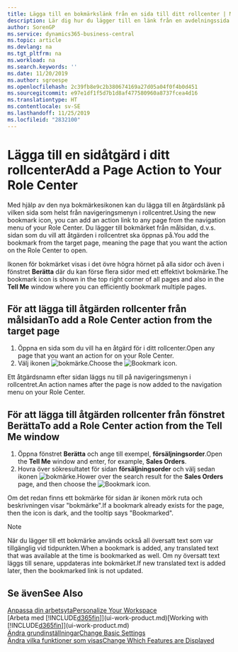 ```yaml
---
title: Lägga till en bokmärkslänk från en sida till ditt rollcenter | Microsoft Docs
description: Lär dig hur du lägger till en länk från en avdelningssida i ditt rollcenter.
author: SorenGP
ms.service: dynamics365-business-central
ms.topic: article
ms.devlang: na
ms.tgt_pltfrm: na
ms.workload: na
ms.search.keywords: ''
ms.date: 11/20/2019
ms.author: sgroespe
ms.openlocfilehash: 2c39fb8e9c2b380674169a27d05a04f0f4b0d451
ms.sourcegitcommit: e97e1df1f5d7b1d8af477580960a8737fcea4d16
ms.translationtype: HT
ms.contentlocale: sv-SE
ms.lasthandoff: 11/25/2019
ms.locfileid: "2832100"
---
```

# <a name="add-a-page-action-to-your-role-center"></a><span data-ttu-id="a6b00-103">Lägga till en sidåtgärd i ditt rollcenter</span><span class="sxs-lookup"><span data-stu-id="a6b00-103">Add a Page Action to Your Role Center</span></span>
<span data-ttu-id="a6b00-104">Med hjälp av den nya bokmärkesikonen kan du lägga till en åtgärdslänk på vilken sida som helst från navigeringsmenyn i rollcentret.</span><span class="sxs-lookup"><span data-stu-id="a6b00-104">Using the new bookmark icon, you can add an action link to any page from the navigation menu of your Role Center.</span></span> <span data-ttu-id="a6b00-105">Du lägger till bokmärket från målsidan, d.v.s. sidan som du vill att åtgärden i rollcentret ska öppnas på.</span><span class="sxs-lookup"><span data-stu-id="a6b00-105">You add the bookmark from the target page, meaning the page that you want the action on the Role Center to open.</span></span>

<span data-ttu-id="a6b00-106">Ikonen för bokmärket visas i det övre högra hörnet på alla sidor och även i fönstret **Berätta** där du kan förse flera sidor med ett effektivt bokmärke.</span><span class="sxs-lookup"><span data-stu-id="a6b00-106">The bookmark icon is shown in the top right corner of all pages and also in the **Tell Me** window where you can efficiently bookmark multiple pages.</span></span>

## <a name="to-add-a-role-center-action-from-the-target-page"></a><span data-ttu-id="a6b00-107">För att lägga till åtgärden rollcenter från målsidan</span><span class="sxs-lookup"><span data-stu-id="a6b00-107">To add a Role Center action from the target page</span></span>
1. <span data-ttu-id="a6b00-108">Öppna en sida som du vill ha en åtgärd för i ditt rollcenter.</span><span class="sxs-lookup"><span data-stu-id="a6b00-108">Open any page that you want an action for on your Role Center.</span></span>
2. <span data-ttu-id="a6b00-109">Välj ikonen ![bokmärke](media/ui_bookmark_icon.png "Bokmärke").</span><span class="sxs-lookup"><span data-stu-id="a6b00-109">Choose the ![Bookmark](media/ui_bookmark_icon.png "Bookmark") icon.</span></span>

<span data-ttu-id="a6b00-110">Ett åtgärdsnamn efter sidan läggs nu till på navigeringsmenyn i rollcentret.</span><span class="sxs-lookup"><span data-stu-id="a6b00-110">An action names after the page is now added to the navigation menu on your Role Center.</span></span>

## <a name="to-add-a-role-center-action-from-the-tell-me-window"></a><span data-ttu-id="a6b00-111">För att lägga till åtgärden rollcenter från fönstret Berätta</span><span class="sxs-lookup"><span data-stu-id="a6b00-111">To add a Role Center action from the Tell Me window</span></span>
1. <span data-ttu-id="a6b00-112">Öppna fönstret **Berätta** och ange till exempel, **försäljningsorder**.</span><span class="sxs-lookup"><span data-stu-id="a6b00-112">Open the **Tell Me** window and enter, for example, **Sales Orders**.</span></span>
2. <span data-ttu-id="a6b00-113">Hovra över sökresultatet för sidan **försäljningsorder** och välj sedan ikonen ![bokmärke](media/ui_bookmark_icon.png "Bokmärke").</span><span class="sxs-lookup"><span data-stu-id="a6b00-113">Hower over the search result for the **Sales Orders** page, and then choose the ![Bookmark](media/ui_bookmark_icon.png "Bookmark") icon.</span></span>

<span data-ttu-id="a6b00-114">Om det redan finns ett bokmärke för sidan är ikonen mörk ruta och beskrivningen visar "bokmärke".</span><span class="sxs-lookup"><span data-stu-id="a6b00-114">If a bookmark already exists for the page, then the icon is dark, and the tooltip says "Bookmarked".</span></span>

> [!NOTE]  
> <span data-ttu-id="a6b00-115">När du lägger till ett bokmärke används också all översatt text som var tillgänglig vid tidpunkten.</span><span class="sxs-lookup"><span data-stu-id="a6b00-115">When a bookmark is added, any translated text that was available at the time is bookmarked as well.</span></span> <span data-ttu-id="a6b00-116">Om ny översatt text läggs till senare, uppdateras inte bokmärket.</span><span class="sxs-lookup"><span data-stu-id="a6b00-116">If new translated text is added later, then the bookmarked link is not updated.</span></span>

## <a name="see-also"></a><span data-ttu-id="a6b00-117">Se även</span><span class="sxs-lookup"><span data-stu-id="a6b00-117">See Also</span></span>
[<span data-ttu-id="a6b00-118">Anpassa din arbetsyta</span><span class="sxs-lookup"><span data-stu-id="a6b00-118">Personalize Your Workspace</span></span>](ui-personalization-user.md)  
<span data-ttu-id="a6b00-119">[Arbeta med [!INCLUDE[d365fin](includes/d365fin_md.md)]](ui-work-product.md)</span><span class="sxs-lookup"><span data-stu-id="a6b00-119">[Working with [!INCLUDE[d365fin](includes/d365fin_md.md)]](ui-work-product.md)</span></span>  
[<span data-ttu-id="a6b00-120">Ändra grundinställningar</span><span class="sxs-lookup"><span data-stu-id="a6b00-120">Change Basic Settings</span></span>](ui-change-basic-settings.md)  
[<span data-ttu-id="a6b00-121">Ändra vilka funktioner som visas</span><span class="sxs-lookup"><span data-stu-id="a6b00-121">Change Which Features are Displayed</span></span>](ui-experiences.md)  
